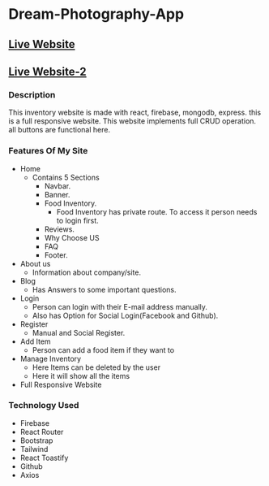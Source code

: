 # Dream-Photography-App

## [Live Website]()

## [Live Website-2]()

### Description
 This inventory website is made with react, firebase, mongodb, express. this is a full responsive website. This website implements full CRUD operation. all buttons are functional here.

### Features Of My Site

- Home
  - Contains 5 Sections
    - Navbar.
    - Banner.
    - Food Inventory.
      - Food Inventory has private route. To access it person needs to login first.
    - Reviews.
    - Why Choose US
    - FAQ  
    - Footer.
- About us
  - Information about company/site.
- Blog
  - Has Answers to some important questions.
- Login
  - Person can login with their E-mail address manually.
  - Also has Option for Social Login(Facebook and Github).
- Register
  - Manual and Social Register.
- Add Item
   - Person can add a food item if they want to
- Manage Inventory
   - Here Items can be deleted by the user
   - Here it will show all the items
- Full Responsive Website

### Technology Used

- Firebase
- React Router
- Bootstrap
- Tailwind
- React Toastify
- Github
- Axios

